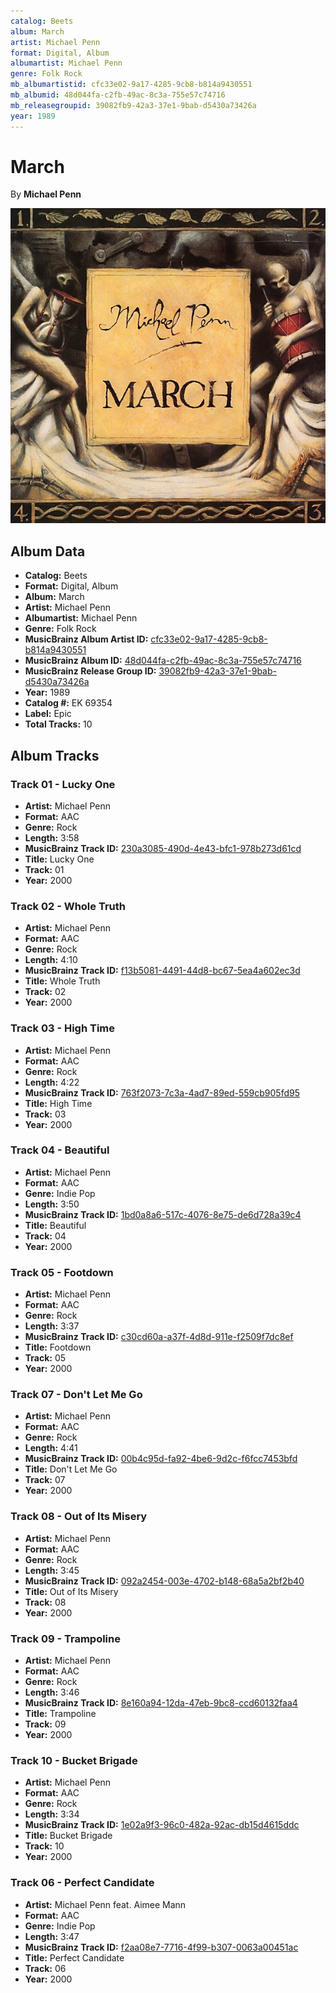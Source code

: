 ```yaml
---
catalog: Beets
album: March
artist: Michael Penn
format: Digital, Album
albumartist: Michael Penn
genre: Folk Rock
mb_albumartistid: cfc33e02-9a17-4285-9cb8-b814a9430551
mb_albumid: 48d044fa-c2fb-49ac-8c3a-755e57c74716
mb_releasegroupid: 39082fb9-42a3-37e1-9bab-d5430a73426a
year: 1989
---
```


# March

By **Michael Penn**

![](../../assets/beetscovers/Michael_Penn-March.jpg)

## Album Data

- **Catalog:** Beets
- **Format:** Digital, Album
- **Album:** March
- **Artist:** Michael Penn
- **Albumartist:** Michael Penn
- **Genre:** Folk Rock
- **MusicBrainz Album Artist ID:** [cfc33e02-9a17-4285-9cb8-b814a9430551](https://musicbrainz.org/artist/cfc33e02-9a17-4285-9cb8-b814a9430551)
- **MusicBrainz Album ID:** [48d044fa-c2fb-49ac-8c3a-755e57c74716](https://musicbrainz.org/release/48d044fa-c2fb-49ac-8c3a-755e57c74716)
- **MusicBrainz Release Group ID:** [39082fb9-42a3-37e1-9bab-d5430a73426a](https://musicbrainz.org/release-group/39082fb9-42a3-37e1-9bab-d5430a73426a)
- **Year:** 1989
- **Catalog #:** EK 69354
- **Label:** Epic
- **Total Tracks:** 10

## Album Tracks

### Track 01 - Lucky One

- **Artist:** Michael Penn
- **Format:** AAC
- **Genre:** Rock
- **Length:** 3:58
- **MusicBrainz Track ID:** [230a3085-490d-4e43-bfc1-978b273d61cd](https://musicbrainz.org/recording/230a3085-490d-4e43-bfc1-978b273d61cd)
- **Title:** Lucky One
- **Track:** 01
- **Year:** 2000

### Track 02 - Whole Truth

- **Artist:** Michael Penn
- **Format:** AAC
- **Genre:** Rock
- **Length:** 4:10
- **MusicBrainz Track ID:** [f13b5081-4491-44d8-bc67-5ea4a602ec3d](https://musicbrainz.org/recording/f13b5081-4491-44d8-bc67-5ea4a602ec3d)
- **Title:** Whole Truth
- **Track:** 02
- **Year:** 2000

### Track 03 - High Time

- **Artist:** Michael Penn
- **Format:** AAC
- **Genre:** Rock
- **Length:** 4:22
- **MusicBrainz Track ID:** [763f2073-7c3a-4ad7-89ed-559cb905fd95](https://musicbrainz.org/recording/763f2073-7c3a-4ad7-89ed-559cb905fd95)
- **Title:** High Time
- **Track:** 03
- **Year:** 2000

### Track 04 - Beautiful

- **Artist:** Michael Penn
- **Format:** AAC
- **Genre:** Indie Pop
- **Length:** 3:50
- **MusicBrainz Track ID:** [1bd0a8a6-517c-4076-8e75-de6d728a39c4](https://musicbrainz.org/recording/1bd0a8a6-517c-4076-8e75-de6d728a39c4)
- **Title:** Beautiful
- **Track:** 04
- **Year:** 2000

### Track 05 - Footdown

- **Artist:** Michael Penn
- **Format:** AAC
- **Genre:** Rock
- **Length:** 3:37
- **MusicBrainz Track ID:** [c30cd60a-a37f-4d8d-911e-f2509f7dc8ef](https://musicbrainz.org/recording/c30cd60a-a37f-4d8d-911e-f2509f7dc8ef)
- **Title:** Footdown
- **Track:** 05
- **Year:** 2000

### Track 07 - Don't Let Me Go

- **Artist:** Michael Penn
- **Format:** AAC
- **Genre:** Rock
- **Length:** 4:41
- **MusicBrainz Track ID:** [00b4c95d-fa92-4be6-9d2c-f6fcc7453bfd](https://musicbrainz.org/recording/00b4c95d-fa92-4be6-9d2c-f6fcc7453bfd)
- **Title:** Don't Let Me Go
- **Track:** 07
- **Year:** 2000

### Track 08 - Out of Its Misery

- **Artist:** Michael Penn
- **Format:** AAC
- **Genre:** Rock
- **Length:** 3:45
- **MusicBrainz Track ID:** [092a2454-003e-4702-b148-68a5a2bf2b40](https://musicbrainz.org/recording/092a2454-003e-4702-b148-68a5a2bf2b40)
- **Title:** Out of Its Misery
- **Track:** 08
- **Year:** 2000

### Track 09 - Trampoline

- **Artist:** Michael Penn
- **Format:** AAC
- **Genre:** Rock
- **Length:** 3:46
- **MusicBrainz Track ID:** [8e160a94-12da-47eb-9bc8-ccd60132faa4](https://musicbrainz.org/recording/8e160a94-12da-47eb-9bc8-ccd60132faa4)
- **Title:** Trampoline
- **Track:** 09
- **Year:** 2000

### Track 10 - Bucket Brigade

- **Artist:** Michael Penn
- **Format:** AAC
- **Genre:** Rock
- **Length:** 3:34
- **MusicBrainz Track ID:** [1e02a9f3-96c0-482a-92ac-db15d4615ddc](https://musicbrainz.org/recording/1e02a9f3-96c0-482a-92ac-db15d4615ddc)
- **Title:** Bucket Brigade
- **Track:** 10
- **Year:** 2000

### Track 06 - Perfect Candidate

- **Artist:** Michael Penn feat. Aimee Mann
- **Format:** AAC
- **Genre:** Indie Pop
- **Length:** 3:47
- **MusicBrainz Track ID:** [f2aa08e7-7716-4f99-b307-0063a00451ac](https://musicbrainz.org/recording/f2aa08e7-7716-4f99-b307-0063a00451ac)
- **Title:** Perfect Candidate
- **Track:** 06
- **Year:** 2000

